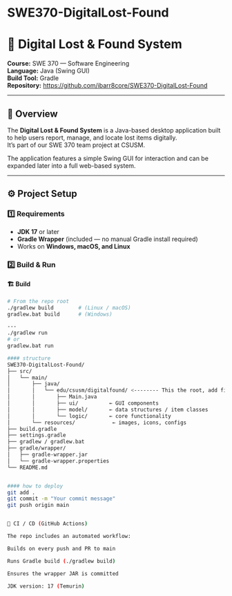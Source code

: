 # SWE370-DigitalLost-Found

# 🧩 Digital Lost & Found System  
**Course:** SWE 370 — Software Engineering  
**Language:** Java (Swing GUI)  
**Build Tool:** Gradle  
**Repository:** https://github.com/ibarr8core/SWE370-DigitalLost-Found  

---

## 📖 Overview
The **Digital Lost & Found System** is a Java-based desktop application built to help users report, manage, and locate lost items digitally.  
It’s part of our SWE 370 team project at CSUSM.

The application features a simple Swing GUI for interaction and can be expanded later into a full web-based system.

---

## ⚙️ Project Setup

### 1️⃣ Requirements
- **JDK 17** or later  
- **Gradle Wrapper** (included — no manual Gradle install required)  
- Works on **Windows, macOS, and Linux**

### 2️⃣ Build & Run

#### 🏗️ Build
```bash
# From the repo root
./gradlew build        # (Linux / macOS)
gradlew.bat build      # (Windows)

---
./gradlew run
# or
gradlew.bat run

#### structure
SWE370-DigitalLost-Found/
├── src/
│   └── main/
│       ├── java/
│       │   └── edu/csusm/digitalfound/ <-------- This the root, add files to the room .\gradlew.bat build and .\gradlew.bat run to run the files 
│       │       ├── Main.java
│       │       ├── ui/          ← GUI components
│       │       ├── model/       ← data structures / item classes
│       │       └── logic/       ← core functionality
│       └── resources/            ← images, icons, configs
├── build.gradle
├── settings.gradle
├── gradlew / gradlew.bat
├── gradle/wrapper/
│   ├── gradle-wrapper.jar
│   └── gradle-wrapper.properties
└── README.md


#### how to deploy
git add .
git commit -m "Your commit message"
git push origin main


🧱 CI / CD (GitHub Actions)

The repo includes an automated workflow:

Builds on every push and PR to main

Runs Gradle build (./gradlew build)

Ensures the wrapper JAR is committed

JDK version: 17 (Temurin)
